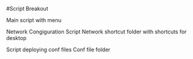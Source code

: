 #Script Breakout

Main script with menu

Network Congiguration Script
Network shortcut folder with shortcuts for desktop

Script deploying conf files
Conf file folder



